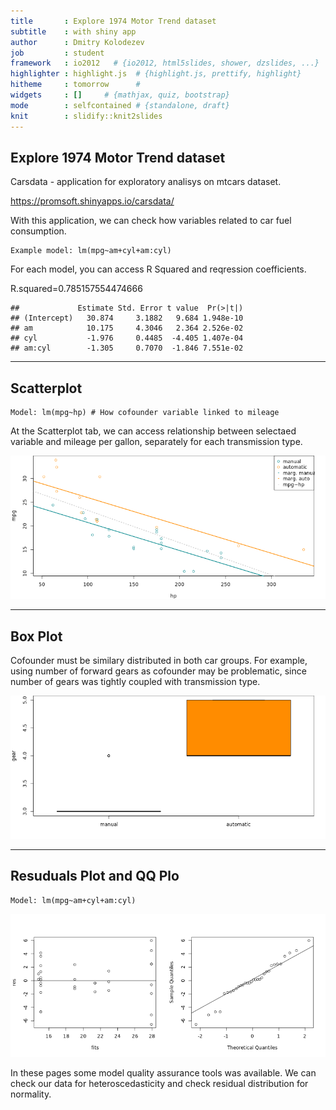 ```yaml
---
title       : Explore 1974 Motor Trend dataset
subtitle    : with shiny app
author      : Dmitry Kolodezev
job         : student
framework   : io2012   # {io2012, html5slides, shower, dzslides, ...}
highlighter : highlight.js  # {highlight.js, prettify, highlight}
hitheme     : tomorrow      # 
widgets     : []     # {mathjax, quiz, bootstrap}
mode        : selfcontained # {standalone, draft}
knit        : slidify::knit2slides
---
```

## Explore 1974 Motor Trend dataset


Carsdata - application for exploratory analisys on mtcars dataset.

https://promsoft.shinyapps.io/carsdata/

With this application, we can check how variables related to car fuel consumption.

```
Example model: lm(mpg~am+cyl+am:cyl)
```
For each model, you can access R Squared and reqression coefficients. 

R.squared=0.785157554474666

```
##             Estimate Std. Error t value  Pr(>|t|)
## (Intercept)   30.874     3.1882   9.684 1.948e-10
## am            10.175     4.3046   2.364 2.526e-02
## cyl           -1.976     0.4485  -4.405 1.407e-04
## am:cyl        -1.305     0.7070  -1.846 7.551e-02
```

---------------------
## Scatterplot
```
Model: lm(mpg~hp) # How cofounder variable linked to mileage
```

At the Scatterplot tab, we can access
relationship between selectaed 
variable and mileage&nbsp;per&nbsp;gallon,
separately for each transmission type.

![plot of chunk scatterplot](assets/fig/scatterplot.png) 

---------------------
## Box Plot
Cofounder must be similary distributed in both car groups. For example, using number of forward gears as cofounder may be problematic, since number of gears was tightly coupled with transmission type.

![plot of chunk qqplot](assets/fig/qqplot.png) 

---------------------
## Resuduals Plot and QQ Plo
```
Model: lm(mpg~am+cyl+am:cyl)
```

![plot of chunk resplot](assets/fig/resplot.png) 

In these pages some model quality assurance tools was available. We can check our data for heterosсedasticity and check residual distribution for normality. 
